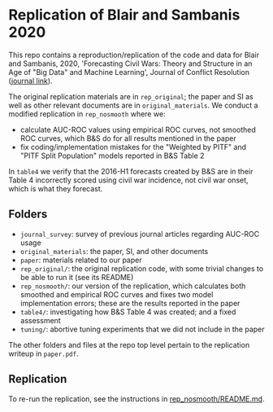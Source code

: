 Replication of Blair and Sambanis 2020
===============

This repo contains a reproduction/replication of the code and data for Blair and Sambanis, 2020, 'Forecasting Civil Wars: Theory and Structure in an Age of "Big Data" and Machine Learning', Journal of Conflict Resolution ([journal link](https://journals.sagepub.com/doi/abs/10.1177/0022002720918923)).

The original replication materials are in `rep_original`; the paper and SI as well as other relevant documents are in `original_materials`. We conduct a modified replication in `rep_nosmooth` where we:

- calculate AUC-ROC values using empirical ROC curves, not smoothed ROC curves, which B&S do for all results mentioned in the paper
- fix coding/implementation mistakes for the "Weighted by PITF" and "PITF Split Population" models reported in B&S Table 2

In `table4` we verify that the 2016-H1 forecasts created by B&S are in their Table 4 incorrectly scored using civil war incidence, not civil war onset, which is what they forecast.

## Folders

- `journal_survey`: survey of previous journal articles regarding AUC-ROC usage
- `original_materials`: the paper, SI, and other documents
- `paper`: materials related to our paper
- `rep_original/`: the original replication code, with some trivial changes to be able to run it (see its README)
- `rep_nosmooth/`: our version of the replication, which calculates both smoothed and empirical ROC curves and fixes two model implementation errors; these are the results reported in the paper
- `table4/`: investigating how B&S Table 4 was created; and a fixed assessment
- `tuning/`: abortive tuning experiments that we did not include in the paper

The other folders and files at the repo top level pertain to the replication writeup in `paper.pdf`. 

## Replication

To re-run the replication, see the instructions in [rep_nosmooth/README.md](rep_nosmooth/).


